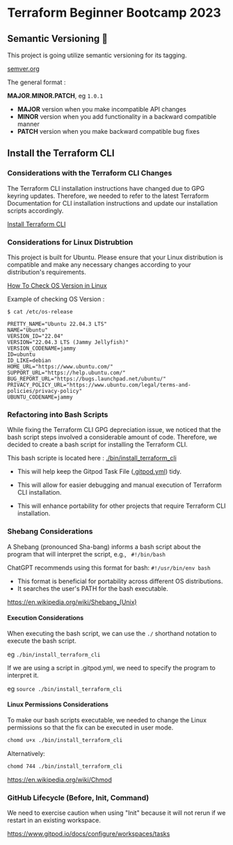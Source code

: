 # Terraform Beginner Bootcamp 2023

## Semantic Versioning :mage:

This project is going utilize semantic versioning for its tagging. 

[semver.org](https://semver.org/)

The general format : 

**MAJOR.MINOR.PATCH**, eg `1.0.1`

- **MAJOR** version when you make incompatible API changes
- **MINOR** version when you add functionality in a backward compatible manner
- **PATCH** version when you make backward compatible bug fixes

## Install the Terraform CLI 

### Considerations with the Terraform CLI Changes 

The Terraform CLI installation instructions have changed due to GPG keyring updates. Therefore, we needed to refer to the latest Terraform Documentation for CLI installation instructions and update our installation scripts accordingly.


[Install Terraform CLI](https://developer.hashicorp.com/terraform/tutorials/aws-get-started/install-cli)

### Considerations for Linux Distrubtion 

This project is built for Ubuntu. Please ensure that your Linux distribution is compatible and make any necessary changes according to your distribution's requirements.

[How To Check OS Version in Linux](https://www.cyberciti.biz/faq/how-to-check-os-version-in-linux-command-line/)

Example of checking OS Version :

```
$ cat /etc/os-release

PRETTY_NAME="Ubuntu 22.04.3 LTS"
NAME="Ubuntu"
VERSION_ID="22.04"
VERSION="22.04.3 LTS (Jammy Jellyfish)"
VERSION_CODENAME=jammy
ID=ubuntu
ID_LIKE=debian
HOME_URL="https://www.ubuntu.com/"
SUPPORT_URL="https://help.ubuntu.com/"
BUG_REPORT_URL="https://bugs.launchpad.net/ubuntu/"
PRIVACY_POLICY_URL="https://www.ubuntu.com/legal/terms-and-policies/privacy-policy"
UBUNTU_CODENAME=jammy
```


### Refactoring into Bash Scripts  

While fixing the Terraform CLI GPG depreciation issue, we noticed that the bash script steps involved a considerable amount of code. Therefore, we decided to create a bash script for installing the Terraform CLI.

This bash scripte is located here : [./bin/install_terraform_cli](.bin/install_terraform_cli)

- This will help keep the Gitpod Task File ([.gitpod.yml](.gitpod.yml)) tidy.

- This will allow for easier debugging and manual execution of Terraform CLI installation.

- This will enhance portability for other projects that require Terraform CLI installation.



### Shebang Considerations 

A Shebang (pronounced Sha-bang) informs a bash script about the program that will interpret the script, e.g., ` #!/bin/bash`

ChatGPT recommends using this format for bash: `#!/usr/bin/env bash`

- This format is beneficial for portability across different OS distributions.
- It searches the user's PATH for the bash executable.
 

https://en.wikipedia.org/wiki/Shebang_(Unix)


#### Execution Considerations


When executing the bash script, we can use the `./` shorthand notation to execute the bash script.

eg  `./bin/install_terraform_cli `

If we are using a script in .gitpod.yml, we need to specify the program to interpret it.

eg `source ./bin/install_terraform_cli`




#### Linux Permissions Considerations
 
To make our bash scripts executable, we needed to change the Linux permissions so that the fix can be executed in user mode.



```sh
chomd u+x ./bin/install_terraform_cli
```

 Alternatively: 

```sh
chomd 744 ./bin/install_terraform_cli
```

https://en.wikipedia.org/wiki/Chmod


### GitHub Lifecycle (Before, Init, Command)


We need to exercise caution when using "Init" because it will not rerun if we restart in an existing workspace.



https://www.gitpod.io/docs/configure/workspaces/tasks
